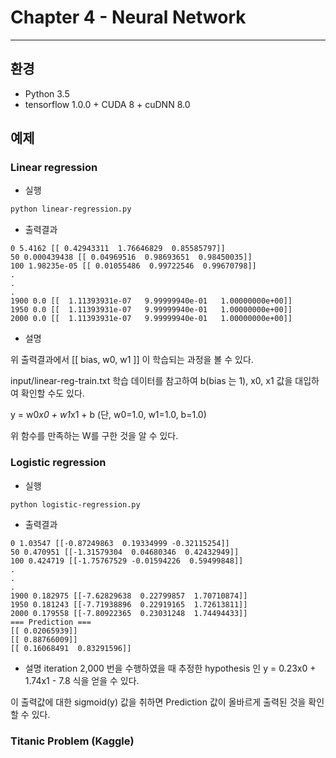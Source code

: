 # Chapter 4 - Neural Network
---

## 환경
- Python 3.5
- tensorflow 1.0.0 + CUDA 8 + cuDNN 8.0

## 예제

### Linear regression

- 실행
```bash
python linear-regression.py
```


- 출력결과
```text
0 5.4162 [[ 0.42943311  1.76646829  0.85585797]]
50 0.000439438 [[ 0.04969516  0.98693651  0.98450035]]
100 1.98235e-05 [[ 0.01055486  0.99722546  0.99670798]]
.
.
.
1900 0.0 [[  1.11393931e-07   9.99999940e-01   1.00000000e+00]]
1950 0.0 [[  1.11393931e-07   9.99999940e-01   1.00000000e+00]]
2000 0.0 [[  1.11393931e-07   9.99999940e-01   1.00000000e+00]]
```

- 설명

위 출력결과에서 [[ bias, w0, w1 ]] 이 학습되는 과정을 볼 수 있다.

input/linear-reg-train.txt 학습 데이터를 참고하여 b(bias 는 1), x0, x1 값을 대입하여 확인할 수도 있다.

y = w0*x0 + w1*x1 + b (단, w0=1.0, w1=1.0, b=1.0)

위 함수를 만족하는 W를 구한 것을 알 수 있다.


### Logistic regression

- 실행
```bash
python logistic-regression.py
```

- 출력결과
```text
0 1.03547 [[-0.87249863  0.19334999 -0.32115254]]
50 0.470951 [[-1.31579304  0.04680346  0.42432949]]
100 0.424719 [[-1.75767529 -0.01594226  0.59499848]]
.
.
.
1900 0.182975 [[-7.62829638  0.22799857  1.70710874]]
1950 0.181243 [[-7.71938896  0.22919165  1.72613811]]
2000 0.179558 [[-7.80922365  0.23031248  1.74494433]]
=== Prediction ===
[[ 0.02065939]]
[[ 0.88766009]]
[[ 0.16068491  0.83291596]]
```

- 설명
iteration 2,000 번을 수행하였을 때 추정한 hypothesis 인 y = 0.23x0 + 1.74x1 - 7.8 식을 얻을 수 있다.

이 출력값에 대한 sigmoid(y) 값을 취하면 Prediction 값이 올바르게 출력된 것을 확인 할 수 있다.


### Titanic Problem (Kaggle)

